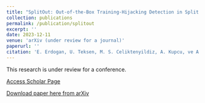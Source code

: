 ```yaml
---
title: "SplitOut: Out-of-the-Box Training-Hijacking Detection in Split Learning via Outlier Detection"
collection: publications
permalink: /publication/splitout
excerpt: ''
date: 2023-12-11
venue: 'arXiv (under review for a journal)'
paperurl: ''
citation: 'E. Erdogan, U. Teksen, M. S. Celiktenyildiz, A. Kupcu, ve A. E. Cicek, “https://arxiv.org/abs/2302.08618”. arXiv, 11 December 2023. [Online]. http://arxiv.org/abs/2302.08618'
---
```


This research is under review for a conference.

[Access Scholar Page](https://arxiv.org/abs/2302.08618)

[Download paper here from arXiv](https://arxiv.org/abs/2302.08618)



